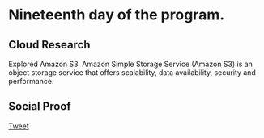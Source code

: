 <!--This is a template you can use for quick progress days. It removes a lot of the steps we encourage you to share in the longer template 000-DAY-ARTICLE-LONG-TEMPLATE.MD-->

# Nineteenth day of the program.

## Cloud Research

Explored Amazon S3. Amazon Simple Storage Service (Amazon S3) is an object storage service that offers scalability, data availability, security and performance.

## Social Proof


[Tweet](https://twitter.com/syed2048/status/1395618582197850119)
